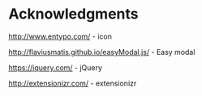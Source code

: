 # Acknowledgments

http://www.entypo.com/ - icon

http://flaviusmatis.github.io/easyModal.js/ - Easy modal

https://jquery.com/ - jQuery

http://extensionizr.com/ - extensionizr
